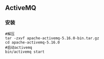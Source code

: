 ## ActiveMQ

### 安装

```shell
#解压
tar -zxvf apache-activemq-5.16.0-bin.tar.gz
cd apache-activemq-5.16.0
#启动activemq
bin/activemq start
```

